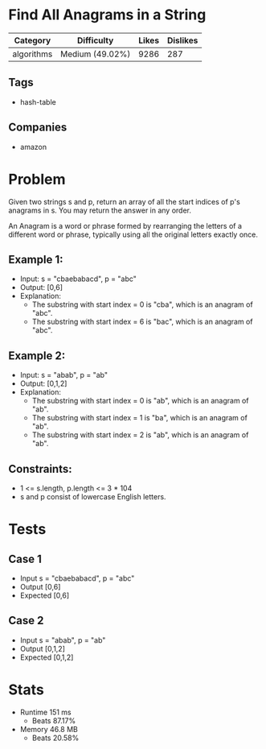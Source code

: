 # Find All Anagrams in a String
| Category | Difficulty | Likes | Dislikes
| -------- | ---------- | ----- | --------
| algorithms | Medium (49.02%) | 9286 | 287

## Tags
- hash-table

## Companies
- amazon

# Problem
Given two strings s and p, return an array of all the start indices of p's anagrams in s. You may return the answer in any order.

An Anagram is a word or phrase formed by rearranging the letters of a different word or phrase, typically using all the original letters exactly once.

## Example 1:
- Input: s = "cbaebabacd", p = "abc"
- Output: [0,6]
- Explanation:
	- The substring with start index = 0 is "cba", which is an anagram of "abc".
	- The substring with start index = 6 is "bac", which is an anagram of "abc".
## Example 2:
- Input: s = "abab", p = "ab"
- Output: [0,1,2]
- Explanation:
	- The substring with start index = 0 is "ab", which is an anagram of "ab".
	- The substring with start index = 1 is "ba", which is an anagram of "ab".
	- The substring with start index = 2 is "ab", which is an anagram of "ab".

## Constraints:
- 1 <= s.length, p.length <= 3 * 104
- s and p consist of lowercase English letters.

# Tests
## Case 1
- Input s = "cbaebabacd", p = "abc"
- Output [0,6]
- Expected [0,6]

## Case 2
- Input s = "abab", p = "ab"
- Output [0,1,2]
- Expected [0,1,2]

# Stats
- Runtime 151 ms
	- Beats 87.17%
- Memory 46.8 MB
	- Beats 20.58%
